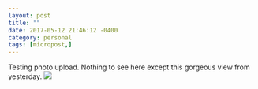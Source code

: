```yaml
---
layout: post
title: ""
date: 2017-05-12 21:46:12 -0400
category: personal
tags: [micropost,]
---
```


Testing photo upload. Nothing to see here except this gorgeous view from yesterday. ![](https://thecave-com.s3.amazonaws.com/Photo-2017-05-12-21-43.jpg)

